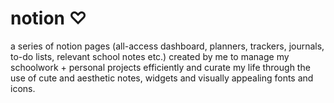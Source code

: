 # notion ♡
a series of notion pages (all-access dashboard, planners, trackers, journals, to-do lists, relevant school notes etc.) created by me to manage my schoolwork + personal projects efficiently and curate my life through the use of cute and aesthetic notes, widgets and visually appealing fonts and icons.
